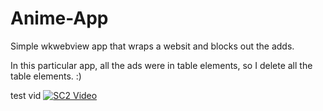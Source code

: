 # Anime-App
 Simple wkwebview app that wraps a websit and blocks out the adds. 
 
 In this particular app, all the ads were in table elements, so I delete all the table elements. :) 
 
 test vid 
[![SC2 Video](https://img.youtube.com/vi/--b-9HrKK6w/0.jpg)](http://www.youtube.com/watch?v=--b-9HrKK6w)
